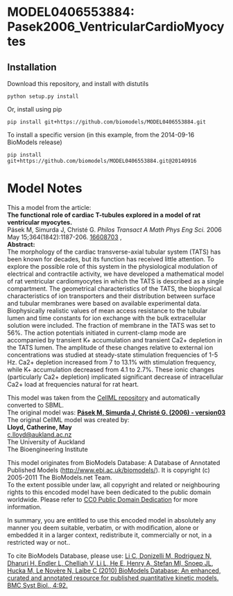 # MODEL0406553884: Pasek2006_VentricularCardioMyocytes

## Installation

Download this repository, and install with distutils

`python setup.py install`

Or, install using pip

`pip install git+https://github.com/biomodels/MODEL0406553884.git`

To install a specific version (in this example, from the 2014-09-16 BioModels release)

`pip install git+https://github.com/biomodels/MODEL0406553884.git@20140916`


# Model Notes


This a model from the article:  
**The functional role of cardiac T-tubules explored in a model of rat ventricular myocytes.**   
Pásek M, Simurda J, Christé G. _Philos Transact A Math Phys Eng Sci._ 2006 May
15;364(1842):1187-206. [16608703](http://www.ncbi.nlm.nih.gov/pubmed/16608703)
,  
**Abstract:**   
The morphology of the cardiac transverse-axial tubular system (TATS) has been
known for decades, but its function has received little attention. To explore
the possible role of this system in the physiological modulation of electrical
and contractile activity, we have developed a mathematical model of rat
ventricular cardiomyocytes in which the TATS is described as a single
compartment. The geometrical characteristics of the TATS, the biophysical
characteristics of ion transporters and their distribution between surface and
tubular membranes were based on available experimental data. Biophysically
realistic values of mean access resistance to the tubular lumen and time
constants for ion exchange with the bulk extracellular solution were included.
The fraction of membrane in the TATS was set to 56%. The action potentials
initiated in current-clamp mode are accompanied by transient K+ accumulation
and transient Ca2+ depletion in the TATS lumen. The amplitude of these changes
relative to external ion concentrations was studied at steady-state
stimulation frequencies of 1-5 Hz. Ca2+ depletion increased from 7 to 13.1%
with stimulation frequency, while K+ accumulation decreased from 4.1 to 2.7%.
These ionic changes (particularly Ca2+ depletion) implicated significant
decrease of intracellular Ca2+ load at frequencies natural for rat heart.

This model was taken from the [CellML
repository](http://www.cellml.org/models) and automatically converted to SBML.  
The original model was: [ **Pásek M, Simurda J, Christé G. (2006) -
version03**
](http://www.cellml.org/models/pasek_simurda_christe_2006_version03)  
The original CellML model was created by:  
**Lloyd, Catherine, May**   
c.lloyd@aukland.ac.nz  
The University of Auckland  
The Bioengineering Institute  

This model originates from BioModels Database: A Database of Annotated
Published Models (http://www.ebi.ac.uk/biomodels/). It is copyright (c)
2005-2011 The BioModels.net Team.  
To the extent possible under law, all copyright and related or neighbouring
rights to this encoded model have been dedicated to the public domain
worldwide. Please refer to [CC0 Public Domain
Dedication](http://creativecommons.org/publicdomain/zero/1.0/) for more
information.

In summary, you are entitled to use this encoded model in absolutely any
manner you deem suitable, verbatim, or with modification, alone or embedded it
in a larger context, redistribute it, commercially or not, in a restricted way
or not..  
  
To cite BioModels Database, please use: [Li C, Donizelli M, Rodriguez N,
Dharuri H, Endler L, Chelliah V, Li L, He E, Henry A, Stefan MI, Snoep JL,
Hucka M, Le Novère N, Laibe C (2010) BioModels Database: An enhanced, curated
and annotated resource for published quantitative kinetic models. BMC Syst
Biol., 4:92.](http://www.ncbi.nlm.nih.gov/pubmed/20587024)


